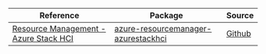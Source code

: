 | Reference | Package | Source |
|---|---|---|
|[Resource Management - Azure Stack HCI](resourcemanager-azurestackhci-readme.md)|[azure-resourcemanager-azurestackhci](https://repo1.maven.org/maven2/com/azure/resourcemanager/azure-resourcemanager-azurestackhci)|[Github](https://github.com/Azure/azure-sdk-for-java/blob/main/sdk/azurestackhci/azure-resourcemanager-azurestackhci)|
